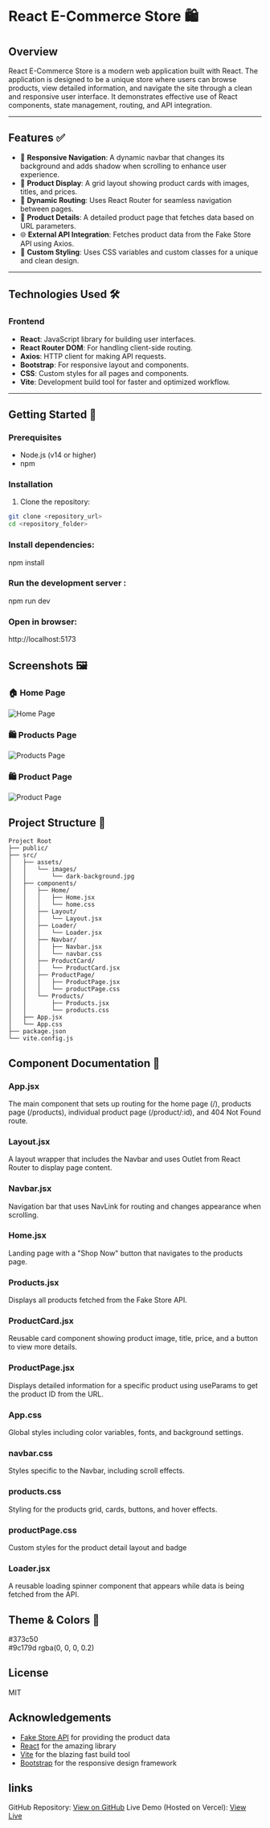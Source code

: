 # React E-Commerce Store 🛍️

## Overview
React E-Commerce Store is a modern web application built with React. The application is designed to be a unique store where users can browse products, view detailed information, and navigate the site through a clean and responsive user interface. It demonstrates effective use of React components, state management, routing, and API integration.

---

## Features ✅

- 🧭 **Responsive Navigation**: A dynamic navbar that changes its background and adds shadow when scrolling to enhance user experience.
- 🛒 **Product Display**: A grid layout showing product cards with images, titles, and prices.
- 🔗 **Dynamic Routing**: Uses React Router for seamless navigation between pages.
- 📄 **Product Details**: A detailed product page that fetches data based on URL parameters.
- 🌐 **External API Integration**: Fetches product data from the Fake Store API using Axios.
- 🎨 **Custom Styling**: Uses CSS variables and custom classes for a unique and clean design.

---

## Technologies Used 🛠️

### Frontend
- **React**: JavaScript library for building user interfaces.
- **React Router DOM**: For handling client-side routing.
- **Axios**: HTTP client for making API requests.
- **Bootstrap**: For responsive layout and components.
- **CSS**: Custom styles for all pages and components.
- **Vite**: Development build tool for faster and optimized workflow.

---

## Getting Started 🚀

### Prerequisites
- Node.js (v14 or higher)
- npm 

### Installation

1. Clone the repository:
```bash
git clone <repository_url>
cd <repository_folder>
```
### Install dependencies: 
npm install

### Run the development server :
npm run dev

### Open in browser:
http://localhost:5173

## Screenshots 🖼️

### 🏠 Home Page
![Home Page](src/assets/screenshots/home-page.png)

### 🛍️ Products Page
![Products Page](src/assets/screenshots/products-page.png)

### 🛍️ Product Page  
![Product Page](src/assets/screenshots/product-page.png)



## Project Structure 📁

```plaintext
Project Root
├── public/
├── src/
│   ├── assets/
│   │   └── images/
│   │       └── dark-background.jpg
│   ├── components/
│   │   ├── Home/
│   │   │   ├── Home.jsx
│   │   │   └── home.css
│   │   ├── Layout/
│   │   │   └── Layout.jsx
│   │   ├── Loader/
│   │   │   └── Loader.jsx
│   │   ├── Navbar/
│   │   │   ├── Navbar.jsx
│   │   │   └── navbar.css
│   │   ├── ProductCard/
│   │   │   └── ProductCard.jsx
│   │   ├── ProductPage/
│   │   │   ├── ProductPage.jsx
│   │   │   └── productPage.css
│   │   └── Products/
│   │       ├── Products.jsx
│   │       └── products.css
│   ├── App.jsx
│   └── App.css
├── package.json
└── vite.config.js
```



## Component Documentation 🧩

### App.jsx
The main component that sets up routing for the home page (/), products page (/products), individual product page (/product/:id), and 404 Not Found route.

### Layout.jsx
A layout wrapper that includes the Navbar and uses Outlet from React Router to display page content.

### Navbar.jsx
Navigation bar that uses NavLink for routing and changes appearance when scrolling.

### Home.jsx
Landing page with a "Shop Now" button that navigates to the products page.

### Products.jsx
Displays all products fetched from the Fake Store API.

### ProductCard.jsx
Reusable card component showing product image, title, price, and a button to view more details.

### ProductPage.jsx
Displays detailed information for a specific product using useParams to get the product ID from the URL.

### App.css
Global styles including color variables, fonts, and background settings.

### navbar.css
Styles specific to the Navbar, including scroll effects.

### products.css
Styling for the products grid, cards, buttons, and hover effects.

### productPage.css
Custom styles for the product detail layout and badge

### Loader.jsx
A reusable loading spinner component that appears while data is being fetched from the API.


## Theme & Colors 🎨
   #373c50  
   #9c179d 
   rgba(0, 0, 0, 0.2)   




## License
MIT

## Acknowledgements
- [Fake Store API](https://fakestoreapi.com/) for providing the product data
- [React](https://reactjs.org/) for the amazing library
- [Vite](https://vitejs.dev/) for the blazing fast build tool
- [Bootstrap](https://getbootstrap.com/) for the responsive design framework


## links 
GitHub Repository: [View on GitHub](https://github.com/mennamohamed-60/graduation-project-iti)
Live Demo (Hosted on Vercel): [View Live](https://graduation-project-iti-psi.vercel.app/)
